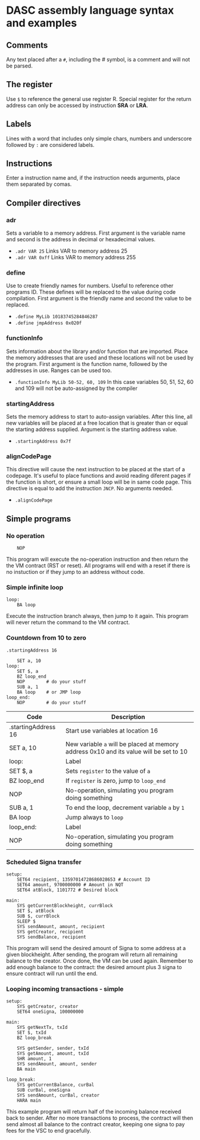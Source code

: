 # DASC assembly language syntax and examples

## Comments
Any text placed after a ` # `, including the # symbol, is a comment and will not be parsed.

## The register

Use ` $ ` to reference the general use register R. Special register for the return address can only be accessed by instruction **SRA** or **LRA**.

## Labels

Lines with a word that includes only simple chars, numbers and underscore followed by `:` are considered labels.

## Instructions

Enter a instruction name and, if the instruction needs arguments, place them separated by comas.

## Compiler directives

### adr
Sets a variable to a memory address. First argument is the variable name and second is the address in decimal or hexadecimal values.
* `.adr VAR 25` Links VAR to memory address 25
* `.adr VAR 0xff` Links VAR to memory address 255

### define
Use to create friendly names for numbers. Useful to reference other programs ID. These defines will be replaced to the value during code compilation. First argument is the friendly name and second the value to be replaced.
* `.define MyLib 10183745284846287`
* `.define jmpAddress 0x020f`

### functionInfo
Sets information about the library and/or function that are imported. Place the memory addresses that are used and these locations will not be used by the program. First argument is the function name, followed by the addresses in use. Ranges can be used too.
* `.functionInfo MyLib 50-52, 60, 109` In this case variables 50, 51, 52, 60 and 109 will not be auto-assigned by the compiler

### startingAddress
Sets the memory address to start to auto-assign variables. After this line, all new variables will be placed at a free location that is greater than or equal the starting address supplied. Argument is the starting address value.
* `.startingAddress 0x7f`

### alignCodePage
This directive will cause the next instruction to be placed at the start of a codepage. It's useful to place functions and avoid reading diferent pages if the function is short, or ensure a small loop will be in same code page. This directive is equal to add the instruction `JNCP`. No arguments needed.
* `.alignCodePage`


## Simple programs

### No operation
```
    NOP
```
This program will execute the no-operation instruction and then return the the VM contract (RST or reset). All programs will end with a reset if there is no instuction or if they jump to an address without code.

### Simple infinite loop
```
loop:
    BA loop
```
Execute the instruction branch always, then jump to it again. This program will never return the command to the VM contract.

### Countdown from 10 to zero
```
.startingAddress 16

    SET a, 10
loop:
    SET $, a
    BZ loop_end
    NOP        # do your stuff
    SUB a, 1
    BA loop    # or JMP loop
loop_end:
    NOP        # do your stuff
```
| Code | Description |
| --- | --- |
| .startingAddress 16 | Start use variables at location 16 |
|    SET a, 10 | New variable `a` will be placed at memory address 0x10 and its value will be set to 10 |
|loop: | Label
|    SET $, a | Sets `register` to the value of `a` |
|    BZ loop_end | If `register` is zero, jump to `loop_end` |
|    NOP | No-operation, simulating you program doing something |
|    SUB a, 1 | To end the loop, decrement variable `a` by `1` |
|    BA loop | Jump always to `loop` |
|loop_end: | Label |
|    NOP |  No-operation, simulating you program doing something |

### Scheduled Signa transfer
```
setup:
    SET64 recipient, 13597014728686028653 # Account ID
    SET64 amount, 9700000000 # Amount in NQT
    SET64 atBlock, 1101772 # Desired block

main:
    SYS getCurrentBlockheight, currBlock
    SET $, atBlock
    SUB $, currBlock
    SLEEP $
    SYS sendAmount, amount, recipient
    SYS getCreator, recipient
    SYS sendBalance, recipient

```
This program will send the desired amount of Signa to some address at a given blockheight. After sending, the program will return all remaining balance to the creator. Once done, the VM can be used again. Remember to add enough balance to the contract: the desired amount plus 3 signa to ensure contract will run until the end.

### Looping incoming transactions - simple

```
setup:
    SYS getCreator, creator
    SET64 oneSigna, 100000000

main:
    SYS getNextTx, txId
    SET $, txId
    BZ loop_break

    SYS getSender, sender, txId
    SYS getAmount, amount, txId
    SHR amount, 1
    SYS sendAmount, amount, sender
    BA main

loop_break:
    SYS getCurrentBalance, curBal
    SUB curBal, oneSigna
    SYS sendAmount, curBal, creator
    HARA main
```
This example program will return half of the incoming balance received back to sender. After no more transactions to process, the contract will then send almost all balance to the contract creator, keeping one signa to pay fees for the VSC to end gracefully.
